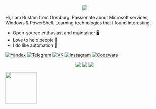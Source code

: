<div align="center">
  <img src="https://github-profile-trophy.vercel.app/?username=Ledgoor&theme=darkhub&no-bg=true&no-frame=true">
</div>

Hi, I am Rustam from Orenburg. Passionate about Microsoft services, Windows & PowerShell. Learning technologies that I found interesting.

* Open-source enthusiast and maintainer :desktop_computer:
* Love to help people :electric_plug:
* I do like automation 🤖

[![Yandex](https://img.shields.io/badge/-contsevoi2011@yandex.ru-F9DB60?style=flat-square&logo=Yandex&logoColor=FF3333)](mailto:contsevoi2011@yandex.ru)
[![Telegram](https://img.shields.io/badge/Telegram-blue?style=flat-square&logo=Telegram)](https://t.me/Ledgor)
[![VK](https://img.shields.io/badge/-vk-blue)](https://vk.com/id173471051)
[![Instagram](https://img.shields.io/badge/-insta-hotpink)](https://instagram.com/mr_black_crazy_boy)
[![Codewars](https://www.codewars.com/users/Ledgor/badges/micro)](https://www.codewars.com/users/Ledgor)


<div align="center">
  <span>
    <img src="https://github.com/tdakkota/tdakkota/blob/master/gopher.gif" />
  </span>
  <span>
    <img src="https://github-readme-stats.vercel.app/api?username=ledgoor&count_private=true&show_icons=true&theme=radical"/>
  </span>
  <span>
    <img src="https://github-readme-stats.vercel.app/api/top-langs/?username=ledgoor&theme=radical" />
  </span>
</div>

<div 
  style="display:flex;
  justify-content: space-between;"
>
  
  <a href="https://ru.stackoverflow.com/users/494394/ledgor" title="Stack Overflow на русском" target="_blank"><img style="width:100px" src="http://oliverstadie.com/wp-content/uploads/2014/04/stackoverflow-featured-image-945x331.png" border="0"></a>

</div>
